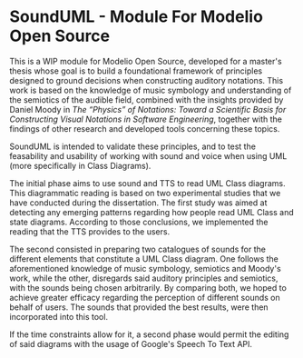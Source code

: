 # SoundUML - Module For Modelio Open Source

This is a WIP module for Modelio Open Source, developed for a master's thesis whose goal is to build a foundational framework of principles designed to ground decisions when constructing auditory notations. This work is based on the knowledge of music symbology and understanding of the semiotics of the audible field, combined with the insights provided by Daniel Moody in *The “Physics” of Notations: Toward a Scientific Basis for Constructing Visual Notations in Software Engineering*, together with the findings of other research and developed tools concerning these topics. 

SoundUML is intended to validate these principles, and to test the feasability and usability of working with sound and voice when using UML (more specifically in Class Diagrams).

The initial phase aims to use sound and TTS to read UML Class diagrams. This diagrammatic reading is based on two experimental studies that we have conducted during the dissertation. The first study was aimed at detecting any emerging patterns regarding how people read UML Class and state diagrams. According to those conclusions, we implemented the reading that the TTS provides to the users.

The second consisted in preparing two catalogues of sounds for the different elements that constitute a UML Class diagram. One follows the aforementioned knowledge of music symbology, semiotics and Moody's work, while the other, disregards said auditory principles and semiotics, with the sounds being chosen arbitrarily. By comparing both, we hoped to achieve greater efficacy regarding the perception of different sounds on behalf of users. The sounds that provided the best results, were then incorporated into this tool.

If the time constraints allow for it, a second phase would permit the editing of said diagrams with the usage of Google's Speech To Text API.
